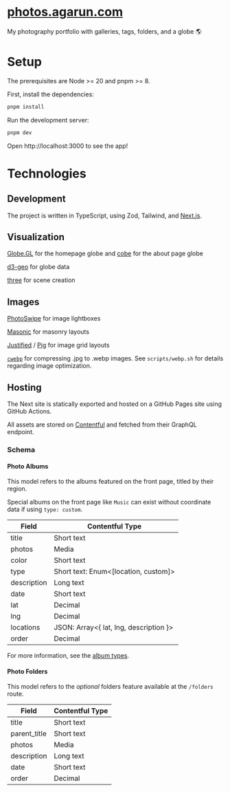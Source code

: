 # [photos.agarun.com](https://photos.agarun.com)

My photography portfolio with galleries, tags, folders, and a globe 🌎

# Setup

The prerequisites are Node >= 20 and pnpm >= 8.

First, install the dependencies:

```sh
pnpm install
```

Run the development server:

```sh
pnpm dev
```

Open http://localhost:3000 to see the app!

# Technologies

## Development

The project is written in TypeScript, using Zod, Tailwind, and [Next.js](https://nextjs.org/).

## Visualization

[Globe.GL](https://github.com/vasturiano/globe.gl) for the homepage globe and [cobe](https://github.com/shuding/cobe) for the about page globe

[d3-geo](https://threejs.org/) for globe data

[three](https://threejs.org/) for scene creation

## Images

[PhotoSwipe](https://photoswipe.com/) for image lightboxes

[Masonic](https://github.com/jaredLunde/masonic) for masonry layouts

[Justified](https://github.com/miromannino/Justified-Gallery/) / [Pig](https://github.com/schlosser/pig.js/) for image grid layouts

[`cwebp`](https://developers.google.com/speed/webp/docs/cwebp) for compressing .jpg to .webp images. See `scripts/webp.sh` for details regarding image optimization.

## Hosting

The Next site is statically exported and hosted on a GitHub Pages site using GitHub Actions.

All assets are stored on [Contentful](https://www.contentful.com/) and fetched from their GraphQL endpoint.

### Schema

#### Photo Albums

This model refers to the albums featured on the front page, titled by their region.

Special albums on the front page like `Music` can exist without coordinate data if using `type: custom`.

| Field       | Contentful Type                        |
| ----------- | -------------------------------------- |
| title       | Short text                             |
| photos      | Media                                  |
| color       | Short text                             |
| type        | Short text: Enum<[location, custom]>   |
| description | Long text                              |
| date        | Short text                             |
| lat         | Decimal                                |
| lng         | Decimal                                |
| locations   | JSON: Array<{ lat, lng, description }> |
| order       | Decimal                                |

For more information, see the [album types](https://github.com/agarun/photos/blob/main/src/types/albums.ts#L14).

#### Photo Folders

This model refers to the _optional_ folders feature available at the `/folders` route.

| Field        | Contentful Type |
| ------------ | --------------- |
| title        | Short text      |
| parent_title | Short text      |
| photos       | Media           |
| description  | Long text       |
| date         | Short text      |
| order        | Decimal         |
